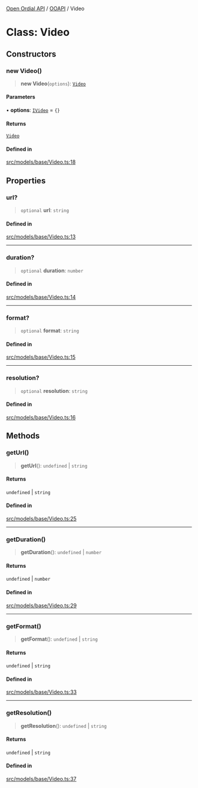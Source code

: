 [Open Ordial API](../../README.md) / [OOAPI](../README.md) / Video

# Class: Video

## Constructors

### new Video()

> **new Video**(`options`): [`Video`](Video.md)

#### Parameters

• **options**: [`IVideo`](../interfaces/IVideo.md) = `{}`

#### Returns

[`Video`](Video.md)

#### Defined in

[src/models/base/Video.ts:18](https://github.com/open-ordinal/open-ordinal-api/blob/88ef2e4467b13c07bb5a3ef3483343248c1aa38d/src/models/base/Video.ts#L18)

## Properties

### url?

> `optional` **url**: `string`

#### Defined in

[src/models/base/Video.ts:13](https://github.com/open-ordinal/open-ordinal-api/blob/88ef2e4467b13c07bb5a3ef3483343248c1aa38d/src/models/base/Video.ts#L13)

***

### duration?

> `optional` **duration**: `number`

#### Defined in

[src/models/base/Video.ts:14](https://github.com/open-ordinal/open-ordinal-api/blob/88ef2e4467b13c07bb5a3ef3483343248c1aa38d/src/models/base/Video.ts#L14)

***

### format?

> `optional` **format**: `string`

#### Defined in

[src/models/base/Video.ts:15](https://github.com/open-ordinal/open-ordinal-api/blob/88ef2e4467b13c07bb5a3ef3483343248c1aa38d/src/models/base/Video.ts#L15)

***

### resolution?

> `optional` **resolution**: `string`

#### Defined in

[src/models/base/Video.ts:16](https://github.com/open-ordinal/open-ordinal-api/blob/88ef2e4467b13c07bb5a3ef3483343248c1aa38d/src/models/base/Video.ts#L16)

## Methods

### getUrl()

> **getUrl**(): `undefined` \| `string`

#### Returns

`undefined` \| `string`

#### Defined in

[src/models/base/Video.ts:25](https://github.com/open-ordinal/open-ordinal-api/blob/88ef2e4467b13c07bb5a3ef3483343248c1aa38d/src/models/base/Video.ts#L25)

***

### getDuration()

> **getDuration**(): `undefined` \| `number`

#### Returns

`undefined` \| `number`

#### Defined in

[src/models/base/Video.ts:29](https://github.com/open-ordinal/open-ordinal-api/blob/88ef2e4467b13c07bb5a3ef3483343248c1aa38d/src/models/base/Video.ts#L29)

***

### getFormat()

> **getFormat**(): `undefined` \| `string`

#### Returns

`undefined` \| `string`

#### Defined in

[src/models/base/Video.ts:33](https://github.com/open-ordinal/open-ordinal-api/blob/88ef2e4467b13c07bb5a3ef3483343248c1aa38d/src/models/base/Video.ts#L33)

***

### getResolution()

> **getResolution**(): `undefined` \| `string`

#### Returns

`undefined` \| `string`

#### Defined in

[src/models/base/Video.ts:37](https://github.com/open-ordinal/open-ordinal-api/blob/88ef2e4467b13c07bb5a3ef3483343248c1aa38d/src/models/base/Video.ts#L37)
